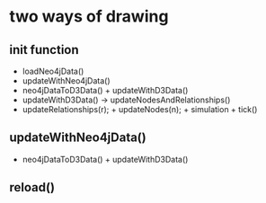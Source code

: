 # two ways of drawing
## init function 
* loadNeo4jData()
* updateWithNeo4jData()
* neo4jDataToD3Data() + updateWithD3Data()
* updateWithD3Data() ->  updateNodesAndRelationships()
* updateRelationships(r); + updateNodes(n); + simulation + tick()


## updateWithNeo4jData()
* neo4jDataToD3Data() + updateWithD3Data()
  
## reload()
